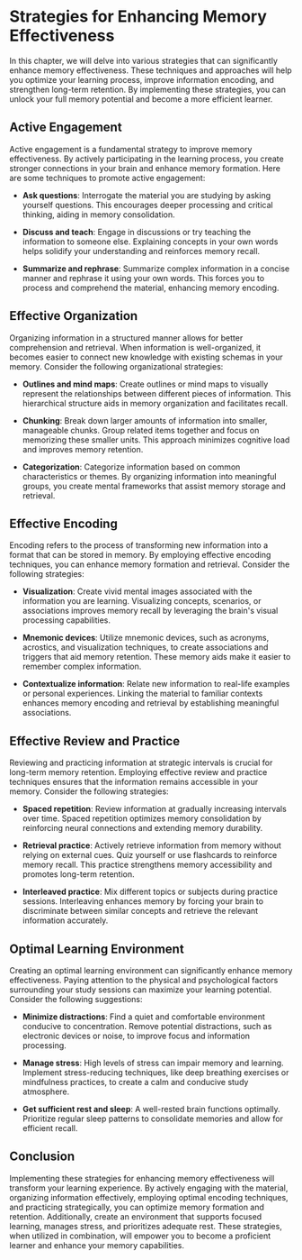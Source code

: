 Strategies for Enhancing Memory Effectiveness
========================================================

In this chapter, we will delve into various strategies that can significantly enhance memory effectiveness. These techniques and approaches will help you optimize your learning process, improve information encoding, and strengthen long-term retention. By implementing these strategies, you can unlock your full memory potential and become a more efficient learner.

Active Engagement
-----------------

Active engagement is a fundamental strategy to improve memory effectiveness. By actively participating in the learning process, you create stronger connections in your brain and enhance memory formation. Here are some techniques to promote active engagement:

* **Ask questions**: Interrogate the material you are studying by asking yourself questions. This encourages deeper processing and critical thinking, aiding in memory consolidation.

* **Discuss and teach**: Engage in discussions or try teaching the information to someone else. Explaining concepts in your own words helps solidify your understanding and reinforces memory recall.

* **Summarize and rephrase**: Summarize complex information in a concise manner and rephrase it using your own words. This forces you to process and comprehend the material, enhancing memory encoding.

Effective Organization
----------------------

Organizing information in a structured manner allows for better comprehension and retrieval. When information is well-organized, it becomes easier to connect new knowledge with existing schemas in your memory. Consider the following organizational strategies:

* **Outlines and mind maps**: Create outlines or mind maps to visually represent the relationships between different pieces of information. This hierarchical structure aids in memory organization and facilitates recall.

* **Chunking**: Break down larger amounts of information into smaller, manageable chunks. Group related items together and focus on memorizing these smaller units. This approach minimizes cognitive load and improves memory retention.

* **Categorization**: Categorize information based on common characteristics or themes. By organizing information into meaningful groups, you create mental frameworks that assist memory storage and retrieval.

Effective Encoding
------------------

Encoding refers to the process of transforming new information into a format that can be stored in memory. By employing effective encoding techniques, you can enhance memory formation and retrieval. Consider the following strategies:

* **Visualization**: Create vivid mental images associated with the information you are learning. Visualizing concepts, scenarios, or associations improves memory recall by leveraging the brain's visual processing capabilities.

* **Mnemonic devices**: Utilize mnemonic devices, such as acronyms, acrostics, and visualization techniques, to create associations and triggers that aid memory retention. These memory aids make it easier to remember complex information.

* **Contextualize information**: Relate new information to real-life examples or personal experiences. Linking the material to familiar contexts enhances memory encoding and retrieval by establishing meaningful associations.

Effective Review and Practice
-----------------------------

Reviewing and practicing information at strategic intervals is crucial for long-term memory retention. Employing effective review and practice techniques ensures that the information remains accessible in your memory. Consider the following strategies:

* **Spaced repetition**: Review information at gradually increasing intervals over time. Spaced repetition optimizes memory consolidation by reinforcing neural connections and extending memory durability.

* **Retrieval practice**: Actively retrieve information from memory without relying on external cues. Quiz yourself or use flashcards to reinforce memory recall. This practice strengthens memory accessibility and promotes long-term retention.

* **Interleaved practice**: Mix different topics or subjects during practice sessions. Interleaving enhances memory by forcing your brain to discriminate between similar concepts and retrieve the relevant information accurately.

Optimal Learning Environment
----------------------------

Creating an optimal learning environment can significantly enhance memory effectiveness. Paying attention to the physical and psychological factors surrounding your study sessions can maximize your learning potential. Consider the following suggestions:

* **Minimize distractions**: Find a quiet and comfortable environment conducive to concentration. Remove potential distractions, such as electronic devices or noise, to improve focus and information processing.

* **Manage stress**: High levels of stress can impair memory and learning. Implement stress-reducing techniques, like deep breathing exercises or mindfulness practices, to create a calm and conducive study atmosphere.

* **Get sufficient rest and sleep**: A well-rested brain functions optimally. Prioritize regular sleep patterns to consolidate memories and allow for efficient recall.

Conclusion
----------

Implementing these strategies for enhancing memory effectiveness will transform your learning experience. By actively engaging with the material, organizing information effectively, employing optimal encoding techniques, and practicing strategically, you can optimize memory formation and retention. Additionally, create an environment that supports focused learning, manages stress, and prioritizes adequate rest. These strategies, when utilized in combination, will empower you to become a proficient learner and enhance your memory capabilities.
